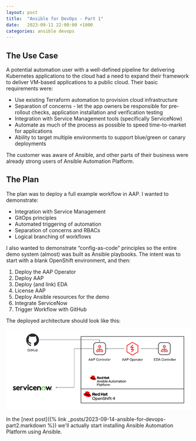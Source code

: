 ```yaml
---
layout: post
title:  "Ansible for DevOps - Part 1"
date:   2023-09-11 22:00:00 +1000
categories: ansible devops
---
```

## The Use Case

A potential automation user with a well-defined pipeline for delivering Kubernetes applications to the cloud had a need to expand their framework to deliver VM-based applications to a public cloud. Their basic requirements were:

- Use existing Terraform automation to provision cloud infrastructure
- Separation of concerns - let the app owners be responsible for pre-rollout checks, application installation and verification testing
- Integration with Service Management tools (specifically ServiceNow)
- Automate as much of the process as possible to speed time-to-market for applications
- Ability to target multiple environments to support blue/green or canary deployments

The customer was aware of Ansible, and other parts of their business were already strong users of Ansible Automation Platform.

## The Plan

The plan was to deploy a full example workflow in AAP. I wanted to demonstrate:
- Integration with Service Management
- GitOps principles
- Automated triggering of automation
- Separation of concerns and RBACs
- Logical branching of workflows

I also wanted to demonstrate “config-as-code” principles so the entire demo system (almost) was built as Ansible playbooks. The intent was to start with a blank OpenShift environment, and then:

1. Deploy the AAP Operator
2. Deploy AAP
3. Deploy (and link) EDA
4. License AAP
5. Deploy Ansible resources for the demo
6. Integrate ServiceNow
7. Trigger Workflow with GitHub

The deployed architecture should look like this:

![Ansible DevOps Demo Architecture](/img/blog1.png)

In the [next post]({% link _posts/2023-09-14-ansible-for-devops-part2.markdown %}) we'll actually start installing Ansible Automation Platform using Ansible.
